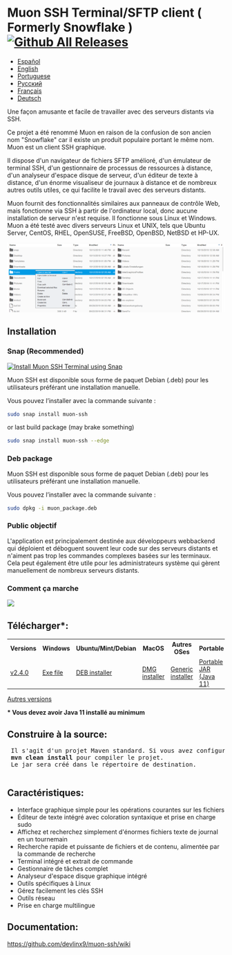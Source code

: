 # Muon SSH Terminal/SFTP client ( Formerly Snowflake ) [![Github All Releases](https://img.shields.io/github/downloads/subhra74/snowflake/total.svg)]()

- <a href="https://github.com/devlinx9/muon-ssh/blob/master/README_es.md">Español</a>
- <a href="https://github.com/devlinx9/muon-ssh/blob/master/README.md">English</a>
- <a href="https://github.com/devlinx9/muon-ssh/blob/master/README_pt.md">Portuguese</a>
- <a href="https://github.com/devlinx9/muon-ssh/blob/master/README_ru.md">Pусский</a>
- <a href="https://github.com/devlinx9/muon-ssh/blob/master/README_fr.md">Français</a>
- <a href="https://github.com/devlinx9/muon-ssh/blob/master/README_de.md">Deutsch</a>

Une façon amusante et facile de travailler avec des serveurs distants via SSH. 

Ce projet a été renommé Muon en raison de la confusion de son ancien nom "Snowflake" car il existe un produit populaire portant le même nom. Muon est un client SSH graphique. 

Il dispose d'un navigateur de fichiers SFTP amélioré, d'un émulateur de terminal SSH, d'un gestionnaire de processus de ressources à distance, d'un analyseur d'espace disque de serveur, d'un éditeur de texte à distance, d'un énorme visualiseur de journaux à distance et de nombreux autres outils utiles, ce qui facilite le travail avec des serveurs distants. 

Muon fournit des fonctionnalités similaires aux panneaux de contrôle Web, mais fonctionne via SSH à partir de l'ordinateur local, donc aucune installation de serveur n'est requise. Il fonctionne sous Linux et Windows. Muon a été testé avec divers serveurs Linux et UNIX, tels que Ubuntu Server, CentOS, RHEL, OpenSUSE, FreeBSD, OpenBSD, NetBSD et HP-UX.

<div>
  <img src="https://raw.githubusercontent.com/devlinx9/muonssh-screenshots/master/file-browser/2.png">
</div>

## Installation

### Snap (Recommended)
[![Install Muon SSH Terminal using Snap](https://snapcraft.io/muon-ssh/badge.svg)](https://snapcraft.io/muon-ssh)

Muon SSH est disponible sous forme de paquet Debian (.deb) pour les utilisateurs préférant une installation manuelle.

Vous pouvez l’installer avec la commande suivante :
```sh
sudo snap install muon-ssh
```
or last build package (may brake something)

```sh
sudo snap install muon-ssh --edge
```

### Deb package
Muon SSH est disponible sous forme de paquet Debian (.deb) pour les utilisateurs préférant une installation manuelle.

Vous pouvez l’installer avec la commande suivante :
```sh
sudo dpkg -i muon_package.deb
```

<h3>Public objectif</h3>
<p>L'application est principalement destinée aux développeurs webbackend qui déploient et déboguent souvent leur code sur des serveurs distants et n'aiment pas trop les commandes complexes basées sur les terminaux. Cela peut également être utile pour les administrateurs système qui gèrent manuellement de nombreux serveurs distants.
</p>

<h3>Comment ça marche</h3>
<div>
  <img src="https://github.com/subhra74/snowflake-screenshots/raw/master/arch-overview2.png">
</div>

<h2>Télécharger*:</h2>

<table>
  <tr>
    <th>Versions</th>
    <th>Windows</th>
    <th>Ubuntu/Mint/Debian</th>
    <th>MacOS</th>
    <th>Autres OSes</th>
    <th>Portable</th>
  </tr>
<tr>
    <td>
      <a href="https://github.com/devlinx9/muon-ssh/releases/download/v2.4.0/muonssh_2.4.0.deb">v2.4.0</a>
    </td>
    <td>
      <a href="https://github.com/devlinx9/muon-ssh/releases/download/v2.4.0/muonssh_2.4.0.exe">Exe file</a>
    </td>
    <td>
      <a href="https://github.com/devlinx9/muon-ssh/releases/download/v2.4.0/muonssh_2.4.0.deb">DEB installer</a>
    </td>
    <td>
      <a href="https://github.com/devlinx9/muon-ssh/releases/download/v2.4.0/muonssh_2.4.0.dmg">DMG installer</a>
    </td>
    <td>
      <a href="https://github.com/devlinx9/muon-ssh/releases/download/v2.4.0/muonssh_2.4.0.jar">Generic installer</a>
    </td>
    <td>
      <a href="https://github.com/devlinx9/muon-ssh/releases/download/v2.4.0/muonssh_2.4.0.jar">Portable JAR (Java 11)</a>
    </td>
  </tr>
  
</table>


<p>
<a href="https://github.com/devlinx9/muon-ssh/releases">Autres versions</a>
</p>

<p>
<b>* Vous devez avoir Java 11 installé au minimum</b>
</p>


<h2>Construire à la source:</h2>
<pre> Il s'agit d'un projet Maven standard. Si vous avez configuré Java et Maven, utilisez: 
 <b>mvn clean install</b> pour compiler le projet.
 Le jar sera créé dans le répertoire de destination.
 </pre>

<h2>Caractéristiques:</h2>

<ul>
  <li>Interface graphique simple pour les opérations courantes sur les fichiers</li>
  <li>Éditeur de texte intégré avec coloration syntaxique et prise en charge sudo</li>
  <li>Affichez et recherchez simplement d'énormes fichiers texte de journal en un tournemain</li>
  <li>Recherche rapide et puissante de fichiers et de contenu, alimentée par la commande de recherche</li>
  <li>Terminal intégré et extrait de commande</li>
  <li>Gestionnaire de tâches complet</li>
  <li>Analyseur d'espace disque graphique intégré</li>
  <li>Outils spécifiques à Linux</li>
  <li>Gérez facilement les clés SSH</li>
  <li>Outils réseau</li>
  <li>Prise en charge multilingue</li>
</ul>



<h2>Documentation:</h2>

<p>
  <a href="https://github.com/devlinx9/muon-ssh/wiki">
    https://github.com/devlinx9/muon-ssh/wiki
  </a>
</p>
